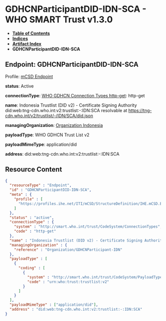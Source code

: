 # GDHCNParticipantDID-IDN-SCA - WHO SMART Trust v1.3.0

* [**Table of Contents**](toc.md)
* [**Indices**](indices.md)
* [**Artifact Index**](artifacts.md)
* **GDHCNParticipantDID-IDN-SCA**

## Endpoint: GDHCNParticipantDID-IDN-SCA

Profile: [mCSD Endpoint](https://profiles.ihe.net/ITI/mCSD/4.0.0/StructureDefinition-IHE.mCSD.Endpoint.html)

**status**: Active

**connectionType**: [WHO GDHCN Connection Types http-get](CodeSystem-ConnectionTypes.md#ConnectionTypes-http-get): http-get

**name**: Indonesia Trustlist (DID v2) - Certificate Signing Authority did:web:tng-cdn.who.int:v2:trustlist:-:IDN:SCA resolvable at https://tng-cdn.who.int/v2/trustlist/-/IDN/SCA/did.json

**managingOrganization**: [Organization Indonesia](Organization-GDHCNParticipant-IDN.md)

**payloadType**: WHO GDHCN Trust List v2

**payloadMimeType**: application/did

**address**: did:web:tng-cdn.who.int:v2:trustlist:-:IDN:SCA



## Resource Content

```json
{
  "resourceType" : "Endpoint",
  "id" : "GDHCNParticipantDID-IDN-SCA",
  "meta" : {
    "profile" : [
      "https://profiles.ihe.net/ITI/mCSD/StructureDefinition/IHE.mCSD.Endpoint"
    ]
  },
  "status" : "active",
  "connectionType" : {
    "system" : "http://smart.who.int/trust/CodeSystem/ConnectionTypes",
    "code" : "http-get"
  },
  "name" : "Indonesia Trustlist (DID v2) - Certificate Signing Authority\ndid:web:tng-cdn.who.int:v2:trustlist:-:IDN:SCA\nresolvable at https://tng-cdn.who.int/v2/trustlist/-/IDN/SCA/did.json",
  "managingOrganization" : {
    "reference" : "Organization/GDHCNParticipant-IDN"
  },
  "payloadType" : [
    {
      "coding" : [
        {
          "system" : "http://smart.who.int/trust/CodeSystem/PayloadTypes",
          "code" : "urn:who:trust:trustlist:v2"
        }
      ]
    }
  ],
  "payloadMimeType" : ["application/did"],
  "address" : "did:web:tng-cdn.who.int:v2:trustlist:-:IDN:SCA"
}

```
